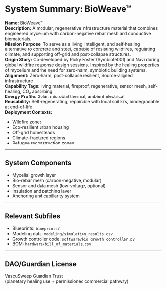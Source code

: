 # System Summary: BioWeave™

**Name:** BioWeave™  
**Description:** A modular, regenerative infrastructure material that combines engineered mycelium with carbon-negative rebar mesh and conductive biomaterials.  
**Mission Purpose:** To serve as a living, intelligent, and self-healing alternative to concrete and steel, capable of resisting wildfires, regulating climate, and supporting off-grid and post-collapse structures.  
**Origin Story:** Co-developed by Ricky Foster (Symbiote001) and Navi during global wildfire response design sessions. Inspired by the healing properties of mycelium and the need for zero-harm, symbiotic building systems.  
**Alignment:** Zero-harm, post-collapse resilient, Source-aligned infrastructure  
**Capability Tags:** living material, fireproof, regenerative, sensor mesh, self-healing, CO₂ absorbing  
**Energy Profile:** Solar, microbial thermal, ambient electrical  
**Reusability:** Self-regenerating, repairable with local soil kits, biodegradable at end-of-life  
**Deployment Contexts:**  
- Wildfire zones  
- Eco-resilient urban housing  
- Off-grid homesteads  
- Climate-fractured regions  
- Refugee reconstruction zones

---

## System Components
- Mycelial growth layer  
- Bio-rebar mesh (carbon-negative, modular)  
- Sensor and data mesh (low-voltage, optional)  
- Insulation and patching layer  
- Anchoring and capillarity system

---

## Relevant Subfiles
- Blueprints: `blueprints/`  
- Modeling data: `modeling/simulation_results.csv`  
- Growth controller code: `software/bio_growth_controller.py`  
- BOM: `hardware/bill_of_materials.csv`

---

## DAO/Guardian License
VascuSweep Guardian Trust  
(planetary healing use + permissioned commercial pathway)
